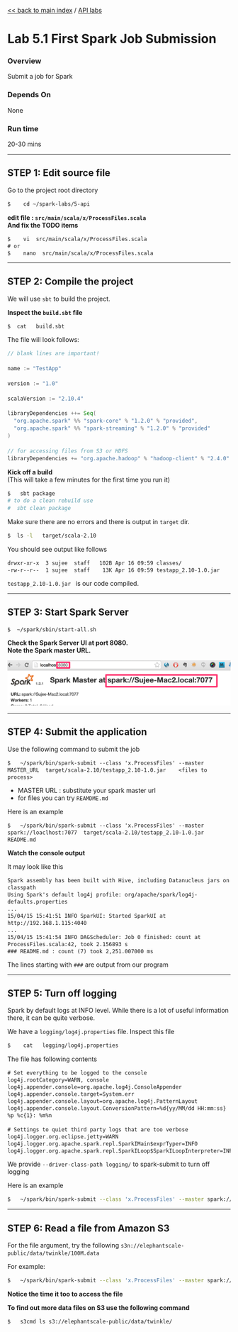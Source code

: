[<< back to main index](../README.md) / [API labs](./README.md)

Lab 5.1 First Spark Job Submission
==================================

### Overview
Submit a job for Spark

### Depends On 
None

### Run time
20-30 mins


---------------------
STEP 1: Edit source file
---------------------
Go to the project root directory
```bash
$    cd ~/spark-labs/5-api
```

**edit file : `src/main/scala/x/ProcessFiles.scala`**  
**And fix the TODO items**

```
$    vi  src/main/scala/x/ProcessFiles.scala
# or 
$    nano  src/main/scala/x/ProcessFiles.scala
```


--------------------------
STEP 2: Compile the project
--------------------------
We will use `sbt` to build the project.  

**Inspect the `build.sbt` file**
```bash
$  cat   build.sbt
```

The file will look follows:
```scala
// blank lines are important!

name := "TestApp"

version := "1.0"

scalaVersion := "2.10.4"

libraryDependencies ++= Seq(
  "org.apache.spark" %% "spark-core" % "1.2.0" % "provided",
  "org.apache.spark" %% "spark-streaming" % "1.2.0" % "provided"
)

// for accessing files from S3 or HDFS
libraryDependencies += "org.apache.hadoop" % "hadoop-client" % "2.4.0" exclude("com.google.guava", "guava")


```

**Kick off a build**  
(This will take a few minutes for the first time you run it)
```bash
$   sbt package
# to do a clean rebuild use
#  sbt clean package
```

Make sure there are no errors and there is output in `target` dir.
```bash
$  ls -l   target/scala-2.10
```
You should see output like follows
```
drwxr-xr-x  3 sujee  staff   102B Apr 16 09:59 classes/
-rw-r--r--  1 sujee  staff    13K Apr 16 09:59 testapp_2.10-1.0.jar
```

`testapp_2.10-1.0.jar `  is our code compiled.
 
--------------------------
STEP 3: Start Spark Server
--------------------------
```
$  ~/spark/sbin/start-all.sh
```

**Check the Spark Server UI at port 8080.**  
**Note the Spark master URL.**  

![Spark Master UI](../images/5.1b.png)


----------------
STEP 4: Submit the application
----------------
Use the following command to submit the job
```
$   ~/spark/bin/spark-submit --class 'x.ProcessFiles' --master MASTER_URL  target/scala-2.10/testapp_2.10-1.0.jar    <files to process>
```
* MASTER URL : substitute your spark master url
* for files you can try `REAMDME.md`

Here is an example
```
$   ~/spark/bin/spark-submit --class 'x.ProcessFiles' --master spark://loaclhost:7077  target/scala-2.10/testapp_2.10-1.0.jar    README.md
```

**Watch the console output**

It may look like this
```
Spark assembly has been built with Hive, including Datanucleus jars on classpath
Using Spark's default log4j profile: org/apache/spark/log4j-defaults.properties
...
15/04/15 15:41:51 INFO SparkUI: Started SparkUI at http://192.168.1.115:4040
...
15/04/15 15:41:54 INFO DAGScheduler: Job 0 finished: count at ProcessFiles.scala:42, took 2.156893 s
### README.md : count (7) took 2,251.007000 ms
```

The lines starting with `###` are output from our program

-------------------------
STEP 5:  Turn off logging
-------------------------
Spark by default logs at INFO level.  While there is a lot of useful information there, it can be quite verbose.

We have a `logging/log4j.properties` file.  Inspect this file
```bash
$    cat   logging/log4j.properties
```

The file has following contents
```
# Set everything to be logged to the console
log4j.rootCategory=WARN, console
log4j.appender.console=org.apache.log4j.ConsoleAppender
log4j.appender.console.target=System.err
log4j.appender.console.layout=org.apache.log4j.PatternLayout
log4j.appender.console.layout.ConversionPattern=%d{yy/MM/dd HH:mm:ss} %p %c{1}: %m%n

# Settings to quiet third party logs that are too verbose
log4j.logger.org.eclipse.jetty=WARN
log4j.logger.org.apache.spark.repl.SparkIMain$exprTyper=INFO
log4j.logger.org.apache.spark.repl.SparkILoop$SparkILoopInterpreter=INFO
```


We provide `--driver-class-path logging/`  to spark-submit to turn off logging

Here is an example
```bash
$   ~/spark/bin/spark-submit --class 'x.ProcessFiles' --master spark://loaclhost:7077  --drive-class-path logging/  target/scala-2.10/testapp_2.10-1.0.jar    README.md
```


-----------------------------------
STEP 6:  Read a file from Amazon S3
-----------------------------------
For the file argument, try the following `s3n://elephantscale-public/data/twinkle/100M.data`

For example:
```bash
$   ~/spark/bin/spark-submit --class 'x.ProcessFiles' --master spark://loaclhost:7077  --drive-class-path logging/  target/scala-2.10/testapp_2.10-1.0.jar    's3n://elephantscale-public/data/twinkle/100M.data'
```

**Notice the time it too to access the file**

**To find out more data files on S3 use the following command**
```bash
$   s3cmd ls s3://elephantscale-public/data/twinkle/
```